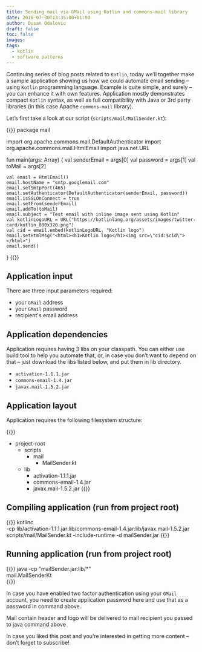 ```yaml
---
title: Sending mail via GMail using Kotlin and commons-mail library
date: 2018-07-30T13:35:00+01:00
author: Dusan Odalovic
draft: false
toc: false
images:
tags:
  - kotlin
  - software patterns
---
```


Continuing series of blog posts related to `Kotlin`, today we’ll together make a sample application showing us how we could automate 
email sending – using `Kotlin` programming language. Example is quite simple, and surely – you can enhance it with own features. Application 
mostly demonstrates compact `Kotlin` syntax, as well as full compatibility with Java or 3rd party libraries (in this case Apache `commons-mail` library).

Let’s first take a look at our script (`scripts/mail/MailSender.kt`):

{{<highlight kotlin>}}
package mail
 
import org.apache.commons.mail.DefaultAuthenticator
import org.apache.commons.mail.HtmlEmail
import java.net.URL
 
fun main(args: Array<String>) {
    val senderEmail = args[0]
    val password = args[1]
    val toMail = args[2]
 
    val email = HtmlEmail()
    email.hostName = "smtp.googlemail.com"
    email.setSmtpPort(465)
    email.setAuthenticator(DefaultAuthenticator(senderEmail, password))
    email.isSSLOnConnect = true
    email.setFrom(senderEmail)
    email.addTo(toMail)
    email.subject = "Test email with inline image sent using Kotlin"
    val kotlinLogoURL = URL("https://kotlinlang.org/assets/images/twitter-card/kotlin_800x320.png")
    val cid = email.embed(kotlinLogoURL, "Kotlin logo")
    email.setHtmlMsg("<html><h1>Kotlin logo</h1><img src=\"cid:$cid\"></html>")
    email.send()
}
{{</highlight>}}

## Application input

There are three input parameters required:

* your `GMail` address
* your `GMail` password
* recipient's email address

## Application dependencies

Application requires having 3 libs on your classpath. You can either use build tool to help you automate that, or, in case you don’t 
want to depend on that – just download the libs listed below, and put them in lib directory.

* `activation-1.1.1.jar`
* `commons-email-1.4.jar`
* `javax.mail-1.5.2.jar`

## Application layout

Application requires the following filesystem structure:

{{<highlight bash>}}
+ project-root
    + scripts
        + mail
            - MailSender.kt
    + lib
        - activation-1.1.1.jar
        - commons-email-1.4.jar
        - javax.mail-1.5.2.jar
{{</highlight>}}

## Compiling application (run from project root)

{{<highlight bash>}}
kotlinc \
 -cp lib/activation-1.1.1.jar:lib/commons-email-1.4.jar:lib/javax.mail-1.5.2.jar \
 scripts/mail/MailSender.kt -include-runtime -d mailSender.jar
{{</highlight>}} 
 
## Running application (run from project root)

{{<highlight bash>}}
java -cp "mailSender.jar:lib/*" \
     mail.MailSenderKt \
     <YOUR-GMAIL-ADDRESS-HERE> <YOUR-GMAIL-PASSWORD-HERE> <RECIPIENT-MAIL-HERE>
{{</highlight>}}     

In case you have enabled two factor authentication using your `GMail` account, you need to create application password here and use that as 
a password in command above.

Mail contain header and logo will be delivered to mail recipient you passed to java command above

In case you liked this post and you’re interested in getting more content – don’t forget to subscribe!